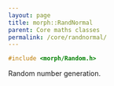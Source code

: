 ```yaml
---
layout: page
title: morph::RandNormal
parent: Core maths classes
permalink: /core/randnormal/
---
```

```c++
#include <morph/Random.h>
```

Random number generation.